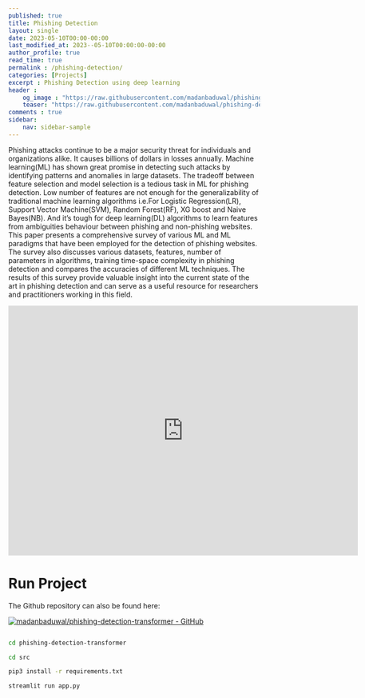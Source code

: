 ```yaml
---
published: true
title: Phishing Detection
layout: single
date: 2023-05-10T00:00-00:00
last_modified_at: 2023--05-10T00:00:00-00:00
author_profile: true
read_time: true
permalink : /phishing-detection/
categories: [Projects]
excerpt : Phishing Detection using deep learning
header :
    og_image : "https://raw.githubusercontent.com/madanbaduwal/phishing-detection-transformer/main/docs/gif.gif"
    teaser: "https://raw.githubusercontent.com/madanbaduwal/phishing-detection-transformer/main/docs/gif.gif"
comments : true
sidebar:
    nav: sidebar-sample
---
```


Phishing attacks continue to be a major security threat
for individuals and organizations alike. It causes billions
of dollars in losses annually. Machine learning(ML) has
shown great promise in detecting such attacks by identifying patterns and anomalies in large datasets. The tradeoff between feature selection and model selection is a tedious task in ML for phishing detection. Low number
of features are not enough for the generalizability of traditional machine learning algorithms i.e.For Logistic Regression(LR), Support Vector Machine(SVM), Random Forest(RF), XG boost and Naive Bayes(NB). And it’s tough for
deep learning(DL) algorithms to learn features from ambiguities behaviour between phishing and non-phishing websites. This paper presents a comprehensive survey of various ML and ML paradigms that have been employed for
the detection of phishing websites. The survey also discusses various datasets, features, number of parameters in
algorithms, training time-space complexity in phishing detection and compares the accuracies of different ML techniques. The results of this survey provide valuable insight
into the current state of the art in phishing detection and can
serve as a useful resource for researchers and practitioners
working in this field.


<iframe width="700" height="500" src="https://raw.githubusercontent.com/madanbaduwal/phishing-detection-transformer/main/docs/gif.gif" frameborder="0" allow="accelerometer; autoplay; encrypted-media; gyroscope; picture-in-picture" allowfullscreen></iframe>

<br>

# Run Project 

The Github repository can also be found here:

[![madanbaduwal/phishing-detection-transformer - GitHub](https://gh-card.dev/repos/madanbaduwal/phishing-detection-transformer.svg)](https://github.com/madanbaduwal/phishing-detection-transformer)
```bash

cd phishing-detection-transformer

cd src

pip3 install -r requirements.txt

streamlit run app.py

```
